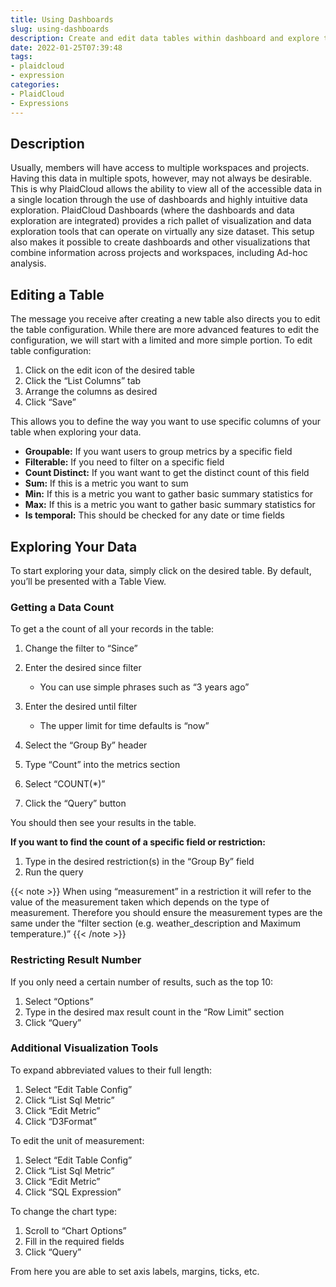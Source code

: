 ```yaml
---
title: Using Dashboards
slug: using-dashboards
description: Create and edit data tables within dashboard and explore the data
date: 2022-01-25T07:39:48
tags:
- plaidcloud
- expression
categories:
- PlaidCloud
- Expressions
---
```



## Description


Usually, members will have access to multiple workspaces and projects. Having this data in multiple spots, however, may not always be desirable. This is why PlaidCloud allows the ability to view all of the accessible data in a single location through the use of dashboards and highly intuitive data exploration. PlaidCloud Dashboards (where the dashboards and data exploration are integrated) provides a rich pallet of visualization and data exploration tools that can operate on virtually any size dataset. This setup also makes it possible to create dashboards and other visualizations that combine information across projects and workspaces, including Ad-hoc analysis.



## Editing a Table


The message you receive after creating a new table also directs you to edit the table configuration. While there are more advanced features to edit the configuration, we will start with a limited and more simple portion. To edit table configuration:


1. Click on the edit icon of the desired table
2. Click the “List Columns” tab
3. Arrange the columns as desired
4. Click “Save”

This allows you to define the way you want to use specific columns of your table when exploring your data.


* **Groupable:** If you want users to group metrics by a specific field
* **Filterable:** If you need to filter on a specific field
* **Count Distinct:** If you want want to get the distinct count of this field
* **Sum:** If this is a metric you want to sum
* **Min:** If this is a metric you want to gather basic summary statistics for
* **Max:** If this is a metric you want to gather basic summary statistics for
* **Is temporal:** This should be checked for any date or time fields

## Exploring Your Data


To start exploring your data, simply click on the desired table. By default, you’ll be presented with a Table View.



### Getting a Data Count


To get a the count of all your records in the table:


1. Change the filter to “Since”
2. Enter the desired since filter


	* You can use simple phrases such as “3 years ago”
3. Enter the desired until filter


	* The upper limit for time defaults is “now”
4. Select the “Group By” header
5. Type “Count” into the metrics section
6. Select “COUNT(*)”
7. Click the “Query” button

You should then see your results in the table.

**If you want to find the count of a specific field or restriction:**

1. Type in the desired restriction(s) in the “Group By” field
2. Run the query

{{< note >}}
When using “measurement” in a restriction it will refer to the value of the measurement taken which depends on the type of measurement. Therefore you should ensure the measurement types are the same under the “filter section (e.g. weather\_description and Maximum temperature.)”
{{< /note >}}

### Restricting Result Number

If you only need a certain number of results, such as the top 10:

1. Select “Options”
2. Type in the desired max result count in the “Row Limit” section
3. Click “Query”

### Additional Visualization Tools

To expand abbreviated values to their full length:

1. Select “Edit Table Config”
2. Click “List Sql Metric”
3. Click “Edit Metric”
4. Click “D3Format”

To edit the unit of measurement:


1. Select “Edit Table Config”
2. Click “List Sql Metric”
3. Click “Edit Metric”
4. Click “SQL Expression”

To change the chart type:


1. Scroll to “Chart Options”
2. Fill in the required fields
3. Click “Query”

From here you are able to set axis labels, margins, ticks, etc.
